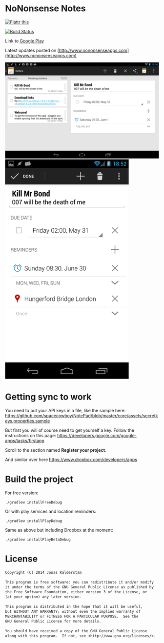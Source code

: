 # NoNonsense Notes

<a href="https://flattr.com/submit/auto?user_id=spacecowboy&url=https%3A%2F%2Fgithub.com%2Fspacecowboy%2Fnotepad%2F" target="_blank"><img src="http://api.flattr.com/button/flattr-badge-large.png" alt="Flattr this" title="Flattr this" border="0"></a>

[![Build Status](https://travis-ci.org/spacecowboy/NotePad.svg?branch=master)](https://travis-ci.org/spacecowboy/NotePad)

Link to [Google Play](https://play.google.com/store/apps/details?id=com.nononsenseapps.notepad)

Latest updates posted on [http://www.nononsenseapps.com](http://www.nononsenseapps.com)

<img src="tablet.png" alt="Tablet UI" />

<img src="phone.png" alt="Phone UI" height="720" />

# Getting sync to work
You need to put your API keys in a file, like the sample here:
https://github.com/spacecowboy/NotePad/blob/master/core/assets/secretkeys.properties.sample

But first you will of course need to get yourself a key. Follow the instructions on this page:
https://developers.google.com/google-apps/tasks/firstapp

Scroll to the section named __Register your project__.

And similar over here https://www.dropbox.com/developers/apps

# Build the project

For free version:

    ./gradlew installFreeDebug

Or with play services and location reminders:

    ./gradlew installPlayDebug

Same as above but including Dropbox at the moment:

    ./gradlew installPlayBetaDebug

# License

```
Copyright (C) 2014 Jonas Kalderstam

This program is free software: you can redistribute it and/or modify
it under the terms of the GNU General Public License as published by
the Free Software Foundation, either version 3 of the License, or
(at your option) any later version.

This program is distributed in the hope that it will be useful,
but WITHOUT ANY WARRANTY; without even the implied warranty of
MERCHANTABILITY or FITNESS FOR A PARTICULAR PURPOSE.  See the
GNU General Public License for more details.

You should have received a copy of the GNU General Public License
along with this program.  If not, see <http://www.gnu.org/licenses/>.
```
